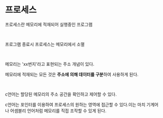 #  프로세스

프로세스란 메모리에 적재되어 실행중인 프로그램

​    

프로그램 종료시 프로세스는 메모리에서 소멸

​    

메모리는 'xx번지'라고 표현되는 주소 개념이 있다.

메모리에 적재되는 모든 것은 **주소에 의해 데이터를 구분**하여 사용하게 된다.

​    

c언어는 할당된 메모리의 주소 공간을 확인하고 제어할 수 있다. 

c언어는 포인터를 이용하여 프로세스의 원하는 영역에 접근할 수 있다.이는 마치 기계어나 어셈블리 언어처럼 메모리를 직접 조작할 수 있게 된다.